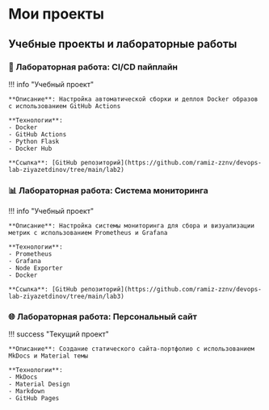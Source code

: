 # Мои проекты

## Учебные проекты и лабораторные работы

### 🐳 Лабораторная работа: CI/CD пайплайн
!!! info "Учебный проект"

    **Описание**: Настройка автоматической сборки и деплоя Docker образов с использованием GitHub Actions
    
    **Технологии**: 
    - Docker 
    - GitHub Actions
    - Python Flask
    - Docker Hub
    
    **Ссылка**: [GitHub репозиторий](https://github.com/ramiz-zznv/devops-lab-ziyazetdinov/tree/main/lab2)

### 📊 Лабораторная работа: Система мониторинга
!!! info "Учебный проект"

    **Описание**: Настройка системы мониторинга для сбора и визуализации метрик с использованием Prometheus и Grafana
    
    **Технологии**:
    - Prometheus
    - Grafana
    - Node Exporter
    - Docker
    
    **Ссылка**: [GitHub репозиторий](https://github.com/ramiz-zznv/devops-lab-ziyazetdinov/tree/main/lab3)

### 🌐 Лабораторная работа: Персональный сайт
!!! success "Текущий проект"

    **Описание**: Создание статического сайта-портфолио с использованием MkDocs и Material темы
    
    **Технологии**:
    - MkDocs
    - Material Design
    - Markdown
    - GitHub Pages
